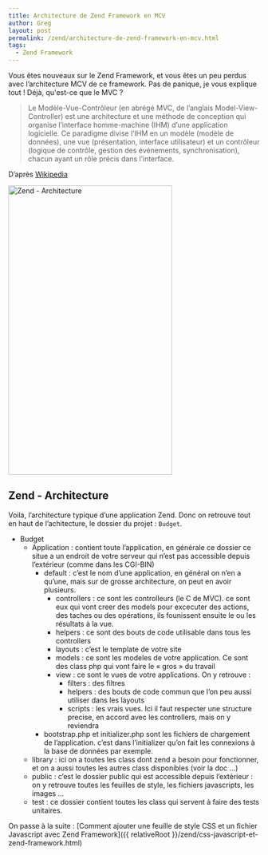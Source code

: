 ```yaml
---
title: Architecture de Zend Framework en MCV
author: Greg
layout: post
permalink: /zend/architecture-de-zend-framework-en-mcv.html
tags:
  - Zend Framework
---
```


Vous êtes nouveaux sur le Zend Framework, et vous êtes un peu perdus avec
l’architecture MCV de ce framework. Pas de panique, je vous explique tout !
Déjà, qu'est-ce que le MVC ?

> Le Modèle-Vue-Contrôleur (en abrégé MVC, de l’anglais Model-View-Controller)
est une architecture et une méthode de conception qui organise l’interface
homme-machine (IHM) d’une application logicielle. Ce paradigme divise l’IHM en
un modèle (modèle de données), une vue (présentation, interface utilisateur) et
un contrôleur (logique de contrôle, gestion des événements, synchronisation),
chacun ayant un rôle précis dans l’interface.

D’après <a
href="http://fr.wikipedia.org/wiki/Mod%C3%A8le-Vue-Contr%C3%B4leur"
target="_blank">Wikipedia</a>

<a href="{{ relativeRoot }}/wp-content/uploads/2009/06/Zend-Architecture.png"
rel="lightbox[310]"><img class="size-full wp-image-312" title="Zend -
Architecture" src="{{ relativeRoot }}/wp-content/uploads/2009/06/Zend-Architecture.png" alt="Zend -
Architecture" width="328" height="580" /></a>

Zend - Architecture
-------------------

Voila, l’architecture typique d’une application Zend. Donc on retrouve tout en
haut de l’achitecture, le dossier du projet : `Budget`.

* Budget
    * Application : contient toute l’application, en générale ce dossier
    ce situe a un endroit de votre serveur
    qui n’est pas accessible depuis l’extérieur (comme dans les CGI-BIN)
        * default : c’est le nom d’une application, en général on
        n’en a qu’une, mais sur de grosse
        architecture, on peut en avoir plusieurs.
            * controllers : ce sont les controlleurs (le C de MVC). ce sont
            eux qui vont creer des models pour
            excecuter des actions, des taches ou des opérations, ils
            founissent ensuite le ou les résultats à
            la vue.
            * helpers : ce sont des bouts de code utilisable dans tous
            les controllers
            * layouts : c’est le template de votre site
            * models : ce sont les modeles de votre application. Ce sont des
            class php qui vont faire le « gros »
            du travail
            * view : ce sont le vues de votre applications. On y retrouve :
                * filters : des filtres
                * helpers : des bouts de code commun que l’on peu aussi
                utiliser dans les layouts
                * scripts : les vrais vues. Ici il faut respecter une
                structure precise, en accord avec les
                controllers, mais on y reviendra
        * bootstrap.php et initializer.php sont les fichiers de chargement
        de l’application. c’est dans
        l’initializer qu’on fait les connexions à la base de données
        par exemple.
    * library : ici on a toutes les class dont zend a besoin pour fonctionner,
    et on a aussi toutes les autres
    class disponibles (voir la doc …)
    * public : c’est le dossier public qui est accessible depuis
    l’extérieur : on y retrouve toutes les
    feuilles de style, les fichiers javascripts, les images …
    * test : ce dossier contient toutes les class qui servent à faire des
    tests unitaires.

On passe à la suite : [Comment ajouter une feuille de style CSS et un fichier Javascript avec Zend Framework]({{ relativeRoot }}/zend/css-javascript-et-zend-framework.html)
